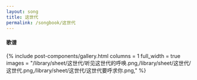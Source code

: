 ```yaml
---
layout: song
title: 这世代
permalink: /songbook/这世代
---
```


#### 歌谱

{% include post-components/gallery.html
    columns = 1
    full_width = true
    images = "/library/sheet/这世代/听见这世代的呼唤.png,/library/sheet/这世代/这世代.png,/library/sheet/这世代/这世代要呼求你.png,"
%}
